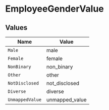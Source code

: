 # EmployeeGenderValue


## Values

| Name            | Value           |
| --------------- | --------------- |
| `Male`          | male            |
| `Female`        | female          |
| `NonBinary`     | non_binary      |
| `Other`         | other           |
| `NotDisclosed`  | not_disclosed   |
| `Diverse`       | diverse         |
| `UnmappedValue` | unmapped_value  |